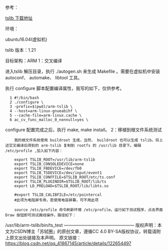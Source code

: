 参考：

[tslib 下载地址](https://github.com/libts/tslib)

环境：

ubuntu16.04(虚拟机)

tslib 版本：1.21

目标架构：ARM
1：交叉编译

进入tslib 解压目录，执行 ./autogen.sh 来生成 Makefile 。需要在虚拟机中安装 autoconf、 automake、 libtool 工具。

执行 configure 脚本配置编译属性，我写的如下，仅供参考。

      1 #!/bin/bash
      2 ./configure \
      3 -prefix=$(pwd)/arm-tslib \
      4 --host=arm-linux-gnueabihf \
      5 --cache-file=arm-linux.cache \
      6 ac_cv_func_malloc_0_nonnull=yes \

configure 配置完成之后，执行 make, make install。
2：移植到根文件系统测试

        我的根文件系统使用 buildroot 生成，当然， buildroot 也可以生成 tslib。将上述交叉编译后得到的 arm-tslib 复制到 rootfs 的 /usr/lib 目录下。编辑 /etc/profile ,加入如下内容：

        export TSLIB_ROOT=/usr/lib/arm-tslib
        export TSLIB_CONSOLEDEVICE=none
        export TSLIB_FBDEVICE=/dev/fb0
        export TSLIB_TSDEVICE=/dev/input/event1
        export TSLIB_CONFFILE=$TSLIB_ROOT/etc/ts.conf
        export TSLIB_PLUGINDIR=$TSLIB_ROOT/lib/ts
        export LD_PRELOAD=$TSLIB_ROOT/lib/libts.so
     
        #export TSLIB_CALIBFILE=/etc/pointercal
        #此项为电阻屏专用，若使用电容屏幕，可不用此项

        source /etc/profile 命令刷新环境 /etc/profile。运行如下测试程序，点击界面 Draw 按钮即可测试画线操作，路径如下：

/usr/lib/arm-tslib/bin/ts_test
————————————————
版权声明：本文为CSDN博主「苏轼圈」的原创文章，遵循CC 4.0 BY-SA版权协议，转载请附上原文出处链接及本声明。
原文链接：https://blog.csdn.net/qq_41867145/article/details/122654497